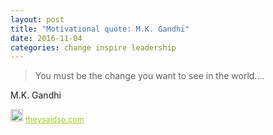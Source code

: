 ```yaml
---
layout: post
title: "Motivational quote: M.K. Gandhi"
date: 2016-11-04
categories: change inspire leadership
---
```

> You must be the change you want to see in the world....

M.K. Gandhi

<span style="z-index:50;font-size:0.9em;"><img src="https://theysaidso.com/branding/theysaidso.png" height="20" width="20" alt="theysaidso.com"/><a href="https://theysaidso.com" title="Powered by quotes from theysaidso.com" style="color: #9fcc25; margin-left: 4px; vertical-align: middle;">theysaidso.com</a></span>
